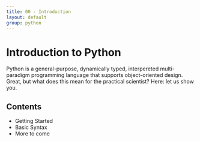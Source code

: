 ```yaml
---
title: 00 - Introduction
layout: default
group: python
---
```


Introduction to Python
======================

Python is a general-purpose, dynamically typed, interpereted multi-paradigm
programming language that supports object-oriented design. Great, but what does
this mean for the practical scientist? Here: let us show you.

## Contents

 * Getting Started
 * Basic Syntax
 * More to come
